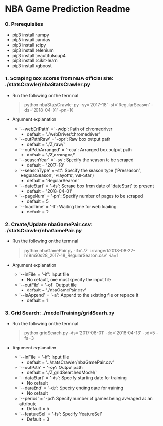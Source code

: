 # NBA Game Prediction Readme
### 0. Prerequisites
- pip3 install numpy
- pip3 install pandas
- pip3 install scipy
- pip3 install selenium
- pip3 install beautifulsoup4
- pip3 install scikit-learn
- pip3 install xgboost


### 1. Scraping box scores from NBA official site: ./statsCrawler/nbaStatsCrawler.py
- Run the following on the terminal 
    > python nbaStatsCrawler.py -sy='2017-18' -st='RegularSeason' -ds='2018-04-01' -pn=10

- Argument explanation
    - '--webDriPath' = '-wdp': Path of chromedriver
        - default = './webDriver/chromedriver'
    - '--outPathRaw' = '-opr': Raw box output path
        - default = './Z_raw/'
    - '--outPathArranged' = '-opa': Arranged box output path
        - default = './Z_arranged/'
    - '--seasonYear' = '-sy': Specify the season to be scraped
        - default = '2017-18'
    - '--seasonType' = -st': Specify the season type ('Preseason', 'RegularSeason', 'Playoffs', 'All-Star') 
        - default = 'RegularSeason'
    - '--dateStart' = '-ds': Scrape box from date of 'dateStart' to present
        - default = '2018-04-01'
    - '--pageNum' = '-pn': Specify number of pages to be scraped
        - default = 5
    - '--loadTime' = '-lt': Waiting time for web loading
        - default = 2

### 2. Create/Update nbaGamePair.csv: ./statsCrawler/nbaGamePair.py
- Run the following on the terminal 
    > python nbaGamePair.py -if='./Z_arranged/2018-08-22-h19m50s28_2017-18_RegularSeason.csv' -ia=1

- Argument explanation
    - '--inFile' = '-if': Input file
        - No default, one must specify the input file
    - '--outFile' = '-of': Output file
        - default = './nbaGamePair.csv'
    - '--isAppend' = '-ia': Append to the existing file or replace it
        - default = 1
        
### 3. Grid Search: ./modelTraining/gridSearh.py
- Run the following on the terminal 
    > python gridSearch.py -ds='2017-08-01' -de='2018-04-13' -pd=5 -fs=3

- Argument explanation
    - '--inFile' = '-if': Input file
        - default = '../statsCrawler/nbaGamePair.csv'
    - '--outPath' = '-op': Output path
        - default = './Z_gridSearchedModel/'
    - '--dataStart' = '-ds': Specify starting date for training
        - No default
    - '--dataEnd' = '-de': Specify ending date for training
        - No default
    - '--period' = '-pd': Specify number of games being averaged as an attribute
        - Default = 5
    - '--featureSel' = '-fs': Specify 'featureSel'
        - Default = 3